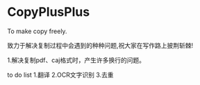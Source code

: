 # CopyPlusPlus
To make copy freely.

致力于解决复制过程中会遇到的种种问题,祝大家在写作路上披荆斩棘!

1.解决复制pdf、caj格式时，产生许多换行的问题。

to do list
1.翻译
2.OCR文字识别
3.去重
